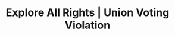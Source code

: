 ---
title: Explore All Rights | Union Voting Violation
layout: entitlement
experience: "My boss threatened to fire us if we vote for the union"
right: organizing-rights

entitlement:
  - header: You have the right to engage with others to improve wages and working conditions.
  - description: You have the right to exercise your rights related to forming, joining, or assisting a labor organization for collective bargaining purposes or working together without a union to improve terms and conditions of employment. You have a right to participate or not participate in any of these activities. You have a right to not be restrained or coerced by employers or labor organizations in exercising these rights.

actions:
  - { header: "File a charge or petition to protect your rights.", description: "You have a right to be treated equally, start by filing a charge or petition with the National Labor Relations Board.", id: "nlrb-claim", cta: "File Now" }

---